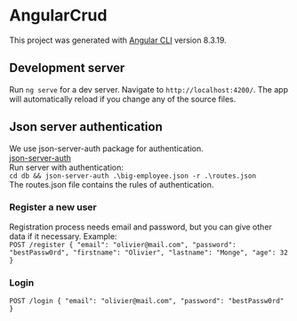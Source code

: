 # AngularCrud

This project was generated with [Angular CLI](https://github.com/angular/angular-cli) version 8.3.19.

## Development server

Run `ng serve` for a dev server. Navigate to `http://localhost:4200/`. The app will automatically reload if you change any of the source files.

## Json server authentication

We use json-server-auth package for authentication.  
[json-server-auth](https://www.npmjs.com/package/json-server-auth)  
Run server with authentication:  
`cd db && json-server-auth .\big-employee.json -r .\routes.json`  
The routes.json file contains the rules of authentication.  

### Register a new user
Registration process needs email and password, but you can give other data 
if it necessary. Example:  
`
POST /register
{
  "email": "olivier@mail.com",
  "password": "bestPassw0rd",
  "firstname": "Olivier",
  "lastname": "Monge",
  "age": 32
}
`

### Login
`
POST /login
{
  "email": "olivier@mail.com",
  "password": "bestPassw0rd"
}
`
